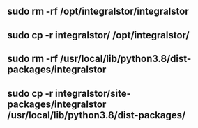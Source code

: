 ## sudo rm -rf /opt/integralstor/integralstor
## sudo cp -r integralstor/ /opt/integralstor/
## sudo rm -rf /usr/local/lib/python3.8/dist-packages/integralstor
## sudo cp -r integralstor/site-packages/integralstor /usr/local/lib/python3.8/dist-packages/
